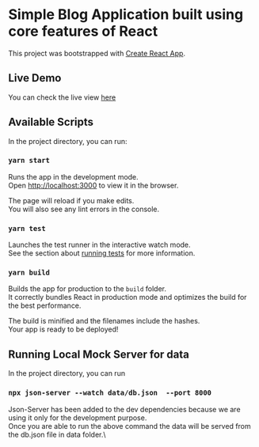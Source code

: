 # Simple Blog Application built using core features of React

This project was bootstrapped with [Create React App](https://github.com/facebook/create-react-app).

## Live Demo

You can check the live view [here](https://gitreactblog.netlify.app/)

## Available Scripts

In the project directory, you can run:

### `yarn start`

Runs the app in the development mode.\
Open [http://localhost:3000](http://localhost:3000) to view it in the browser.

The page will reload if you make edits.\
You will also see any lint errors in the console.

### `yarn test`

Launches the test runner in the interactive watch mode.\
See the section about [running tests](https://facebook.github.io/create-react-app/docs/running-tests) for more information.

### `yarn build`

Builds the app for production to the `build` folder.\
It correctly bundles React in production mode and optimizes the build for the best performance.

The build is minified and the filenames include the hashes.\
Your app is ready to be deployed!

## Running Local Mock Server for data

In the project directory, you can run

### `npx json-server --watch data/db.json  --port 8000`

Json-Server has been added to the dev dependencies because we are using it only for the development purpose.\
Once you are able to run the above command the data will be served from the db.json file in data folder.\


